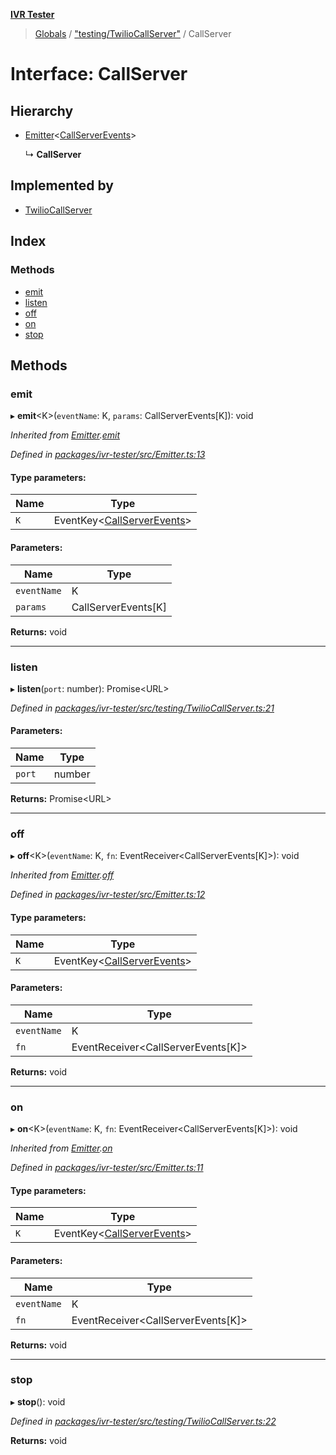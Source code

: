 **[IVR Tester](../README.md)**

> [Globals](../README.md) / ["testing/TwilioCallServer"](../modules/_testing_twiliocallserver_.md) / CallServer

# Interface: CallServer

## Hierarchy

* [Emitter](_emitter_.emitter.md)\<[CallServerEvents](../modules/_testing_twiliocallserver_.md#callserverevents)>

  ↳ **CallServer**

## Implemented by

* [TwilioCallServer](../classes/_testing_twiliocallserver_.twiliocallserver.md)

## Index

### Methods

* [emit](_testing_twiliocallserver_.callserver.md#emit)
* [listen](_testing_twiliocallserver_.callserver.md#listen)
* [off](_testing_twiliocallserver_.callserver.md#off)
* [on](_testing_twiliocallserver_.callserver.md#on)
* [stop](_testing_twiliocallserver_.callserver.md#stop)

## Methods

### emit

▸ **emit**\<K>(`eventName`: K, `params`: CallServerEvents[K]): void

*Inherited from [Emitter](_emitter_.emitter.md).[emit](_emitter_.emitter.md#emit)*

*Defined in [packages/ivr-tester/src/Emitter.ts:13](https://github.com/SketchingDev/ivr-tester/blob/8e79354/packages/ivr-tester/src/Emitter.ts#L13)*

#### Type parameters:

Name | Type |
------ | ------ |
`K` | EventKey\<[CallServerEvents](../modules/_testing_twiliocallserver_.md#callserverevents)> |

#### Parameters:

Name | Type |
------ | ------ |
`eventName` | K |
`params` | CallServerEvents[K] |

**Returns:** void

___

### listen

▸ **listen**(`port`: number): Promise\<URL>

*Defined in [packages/ivr-tester/src/testing/TwilioCallServer.ts:21](https://github.com/SketchingDev/ivr-tester/blob/8e79354/packages/ivr-tester/src/testing/TwilioCallServer.ts#L21)*

#### Parameters:

Name | Type |
------ | ------ |
`port` | number |

**Returns:** Promise\<URL>

___

### off

▸ **off**\<K>(`eventName`: K, `fn`: EventReceiver\<CallServerEvents[K]>): void

*Inherited from [Emitter](_emitter_.emitter.md).[off](_emitter_.emitter.md#off)*

*Defined in [packages/ivr-tester/src/Emitter.ts:12](https://github.com/SketchingDev/ivr-tester/blob/8e79354/packages/ivr-tester/src/Emitter.ts#L12)*

#### Type parameters:

Name | Type |
------ | ------ |
`K` | EventKey\<[CallServerEvents](../modules/_testing_twiliocallserver_.md#callserverevents)> |

#### Parameters:

Name | Type |
------ | ------ |
`eventName` | K |
`fn` | EventReceiver\<CallServerEvents[K]> |

**Returns:** void

___

### on

▸ **on**\<K>(`eventName`: K, `fn`: EventReceiver\<CallServerEvents[K]>): void

*Inherited from [Emitter](_emitter_.emitter.md).[on](_emitter_.emitter.md#on)*

*Defined in [packages/ivr-tester/src/Emitter.ts:11](https://github.com/SketchingDev/ivr-tester/blob/8e79354/packages/ivr-tester/src/Emitter.ts#L11)*

#### Type parameters:

Name | Type |
------ | ------ |
`K` | EventKey\<[CallServerEvents](../modules/_testing_twiliocallserver_.md#callserverevents)> |

#### Parameters:

Name | Type |
------ | ------ |
`eventName` | K |
`fn` | EventReceiver\<CallServerEvents[K]> |

**Returns:** void

___

### stop

▸ **stop**(): void

*Defined in [packages/ivr-tester/src/testing/TwilioCallServer.ts:22](https://github.com/SketchingDev/ivr-tester/blob/8e79354/packages/ivr-tester/src/testing/TwilioCallServer.ts#L22)*

**Returns:** void
